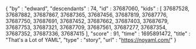 {
  "by" : "edward",
  "descendants" : 74,
  "id" : 37687060,
  "kids" : [ 37687528, 37687882, 37687867, 37687365, 37687456, 37687819, 37687776, 37687750, 37687691, 37687452, 37687662, 37687403, 37687679, 37687753, 37687321, 37687709, 37687561, 37687277, 37687354, 37687352, 37687336, 37687415 ],
  "score" : 91,
  "time" : 1695891472,
  "title" : "That's a Lot of YAML",
  "type" : "story",
  "url" : "https://noyaml.com/"
}
